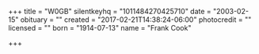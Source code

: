 +++
title = "W0GB"
silentkeyhq = "1011484270425710"
date = "2003-02-15"
obituary = ""
created = "2017-02-21T14:38:24-06:00"
photocredit = ""
licensed = ""
born = "1914-07-13"
name = "Frank Cook"

+++


